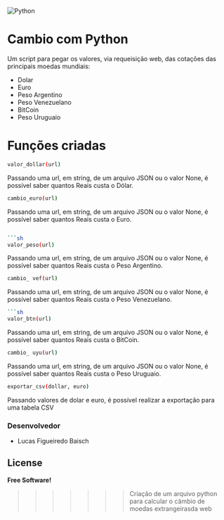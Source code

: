 ![Python](https://www.python.org/static/community_logos/python-logo-generic.svg)

# Cambio com Python
Um script para pegar os valores, via requeisição web, das cotações das principais moedas mundiais:
  - Dolar
  - Euro
  - Peso Argentino
  - Peso Venezuelano
  - BitCoin
  - Peso Uruguaio

# Funções criadas

```sh
valor_dollar(url)
```
  Passando uma url, em string, de um arquivo JSON ou o valor None, é possível saber quantos Reais custa o Dólar.
```sh
cambio_euro(url)
```
  Passando uma url, em string, de um arquivo JSON ou o valor None, é possível saber quantos Reais custa o Euro.
```sh

```sh
valor_peso(url)
```
  Passando uma url, em string, de um arquivo JSON ou o valor None, é possível saber quantos Reais custa o Peso Argentino.
```sh
cambio_ vef(url)
```
  Passando uma url, em string, de um arquivo JSON ou o valor None, é possível saber quantos Reais custa o Peso Venezuelano.
```sh
```sh
valor_btn(url)
```
  Passando uma url, em string, de um arquivo JSON ou o valor None, é possível saber quantos Reais custa o BitCoin.
```sh
cambio_ uyu(url)
```
  Passando uma url, em string, de um arquivo JSON ou o valor None, é possível saber quantos Reais custa o Peso Uruguaio.
```sh
exportar_csv(dollar, euro)
```
  Passando valores de dolar e euro, é possível realizar a exportação para uma tabela CSV

### Desenvolvedor

 - Lucas Figueiredo Baisch

License
----
**Free Software!**
>>>>>>> Criação de um arquivo python para calcular o câmbio de moedas extrangeirasda web
